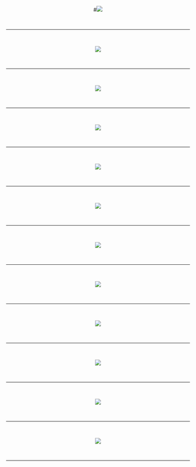 <div align="center">

#<img src="https://i.ibb.co/SVmrzcp/1.png" border="0">

<br><hr><br>

<img src="https://i.ibb.co/ThRD4hW/2.png" border="0">

<br><hr><br>

<img src="https://i.ibb.co/KwgyXhN/3.png" border="0">

<br><hr><br>

<img src="https://i.ibb.co/T4Nhb3T/4.png" border="0">

<br><hr><br>

<img src="https://i.ibb.co/ssJyV5G/5.png" border="0">

<br><hr><br>

<img src="https://i.ibb.co/PDTVwxS/6.png" border="0">

<br><hr><br>

<img src="https://i.ibb.co/3S186qT/7.png" border="0">

<br><hr><br>

<img src="https://i.ibb.co/9rCpTWs/8.png" border="0">

<br><hr><br>

<img src="https://i.ibb.co/RHcrb5h/9.png" border="0">

<br><hr><br>

<img src="https://i.ibb.co/N3CHNC5/10.png" border="0">

<br><hr><br>

<img src="https://i.ibb.co/0QHQ6MJ/11.png" border="0">

<br><hr><br>

<img src="https://i.ibb.co/4Sktnvt/12.png" border="0">

<br><hr><br>

</div>
